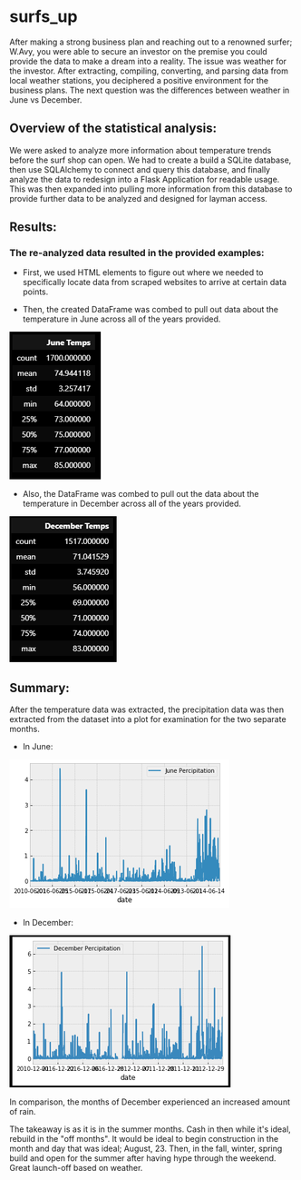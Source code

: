 # surfs_up

After making a strong business plan and reaching out to a renowned surfer; W.Avy, you were able to secure an investor on the premise you could provide the data to make a dream into a reality. The issue was weather for the investor. After extracting, compiling, converting, and parsing data from local weather stations, you deciphered a positive environment for the business plans. The next question was the differences between weather in June vs December.

## Overview of the statistical analysis:

We were asked to analyze more information about temperature trends before the surf shop can open. We had to create a build a SQLite database, then use SQLAlchemy to connect and query this database, and finally analyze the data to redesign into a Flask Application for readable usage. This was then expanded into pulling more information from this database to provide further data to be analyzed and designed for layman access.

## Results:

### The re-analyzed data resulted in the provided examples:

- First, we used HTML elements to figure out where we needed to specifically locate data from scraped websites to arrive at certain data points.

- Then, the created DataFrame was combed to pull out data about the temperature in June across all of the years provided.

![June Temps](june_temps_summary.png)

- Also, the DataFrame was combed to pull out the data about the temperature in December across all of the years provided.

![Dec Temps](december_temps_summary.png)

## Summary:

After the temperature data was extracted, the precipitation data was then extracted from the dataset into a plot for examination for the two separate months.

- In June:

![June Precipitation](june_prcp_summary.png)



- In December:

![Dec Precipitation](december_prcp_summary.png)

In comparison, the months of December experienced an increased amount of rain.


The takeaway is as it is in the summer months. Cash in then while it's ideal, rebuild in the "off months". It would be ideal to begin construction in the month and day that was ideal; August, 23. Then, in the fall, winter, spring build and open for the summer after having hype through the weekend. Great launch-off based on weather.
